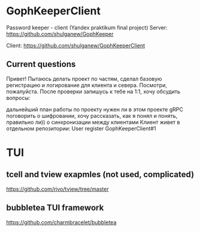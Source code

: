 # GophKeeperClient
Password keeper - client (Yandex praktikum final project)
Server:
https://github.com/shulganew/GophKeeper

Client:
https://github.com/shulganew/GophKeeperClient

## Current questions
Привет!
Пытаюсь делать проект по частям, сделал базовую регистрацию и логирование для клиента и севера. Посмотри, пожалуйста.
После проверки запишусь к тебе на 1:1, хочу обсудить вопросы:

дальнейший план работы по проекту
нужен ли в этом проекте gRPC
поговорить о шифровании, хочу рассказать, как я понял и понять, правильно ли))
о синхронизации между клиентами
Клиент живет в отдельном репозитории:
User register GophKeeperClient#1

# TUI
## tcell and tview exapmles (not used, complicated)
https://github.com/rivo/tview/tree/master

## bubbletea TUI framework
https://github.com/charmbracelet/bubbletea